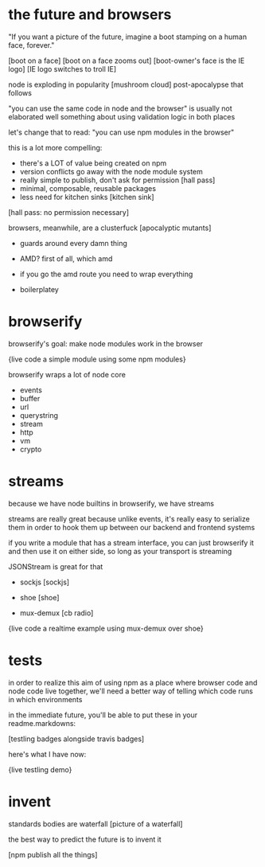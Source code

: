 # the future and browsers

"If you want a picture of the future, imagine a boot stamping on a human face, forever."

[boot on a face]
[boot on a face zooms out]
[boot-owner's face is the IE logo]
[IE logo switches to troll IE]

node is exploding in popularity
[mushroom cloud]
post-apocalypse that follows

"you can use the same code in node and the browser"
is usually not elaborated well
something about using validation logic in both places

let's change that to read:
"you can use npm modules in the browser"

this is a lot more compelling:
* there's a LOT of value being created on npm
* version conflicts go away with the node module system
* really simple to publish, don't ask for permission
[hall pass]
* minimal, composable, reusable packages
* less need for kitchen sinks
[kitchen sink]

[hall pass: no permission necessary]

browsers, meanwhile, are a clusterfuck
[apocalyptic mutants]
* guards around every damn thing

* AMD? first of all, which amd
* if you go the amd route you need to wrap everything
* boilerplatey

# browserify
browserify's goal: make node modules work in the browser

{live code a simple module using some npm modules}

browserify wraps a lot of node core
* events
* buffer
* url
* querystring
* stream
* http
* vm
* crypto

# streams

because we have node builtins in browserify, we have streams

streams are really great because unlike events, it's really easy to serialize
them in order to hook them up between our backend and frontend systems

if you write a module that has a stream interface, you can just browserify it
and then use it on either side, so long as your transport is streaming

JSONStream is great for that

* sockjs
[sockjs]

* shoe
[shoe]

* mux-demux
[cb radio]

{live code a realtime example using mux-demux over shoe}

# tests

in order to realize this aim of using npm as a place where browser code and node
code live together, we'll need a better way of telling which code runs in which
environments

in the immediate future, you'll be able to put these in your readme.markdowns:

[testling badges alongside travis badges]

here's what I have now:

{live testling demo}

# invent

standards bodies are waterfall
[picture of a waterfall]

the best way to predict the future is to invent it

[npm publish all the things]
